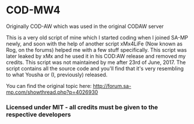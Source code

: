 # COD-MW4
Originally COD-AW which was used in the original CODAW server

This is a very old script of mine which I started coding when I joined SA-MP newly, and soon with the help of another script xMx4LiFe (Now known as Rog, on the forums) helped me with a few stuff specifically.
This script was later leaked by xMx and he used it in his COD:AW release and removed my credits. This script was not maintained by me after 23rd of June, 2017.
The script contains all the source code and you'll find that it's very resembling to what Yousha or (I, previously) released.

You can find the original topic here: http://forum.sa-mp.com/showthread.php?p=4026930

### Licensed under MIT - all credits must be given to the respective developers

